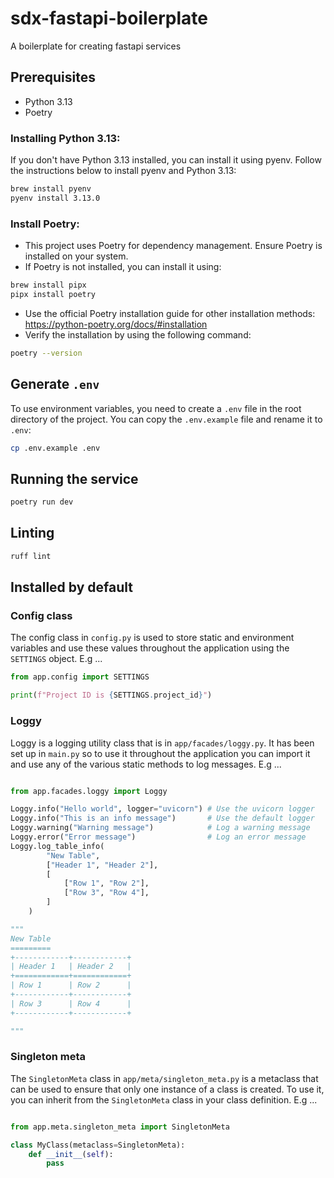 # sdx-fastapi-boilerplate
A boilerplate for creating fastapi services

## Prerequisites

- Python 3.13
- Poetry

### Installing Python 3.13:

If you don't have Python 3.13 installed, you can install it using pyenv. Follow the instructions below to install pyenv and Python 3.13:

```bash
brew install pyenv
pyenv install 3.13.0
```

### Install Poetry:
   - This project uses Poetry for dependency management. Ensure Poetry is installed on your system.
   - If Poetry is not installed, you can install it using:
```bash
brew install pipx
pipx install poetry
```
- Use the official Poetry installation guide for other installation methods: https://python-poetry.org/docs/#installation
- Verify the installation by using the following command:
```bash
poetry --version
```

## Generate `.env`

To use environment variables, you need to create a `.env` file in the root directory of the project. You can copy the `.env.example` file and rename it to `.env`:

```bash
cp .env.example .env
```

## Running the service

```bash
poetry run dev
```

## Linting

```bash
ruff lint
```

## Installed by default

### Config class

The config class in `config.py` is used to store static and environment variables and use these values throughout the application using the `SETTINGS` object. E.g ...

```python
from app.config import SETTINGS

print(f"Project ID is {SETTINGS.project_id}")
```

### Loggy

Loggy is a logging utility class that is in `app/facades/loggy.py`. It has been set up in `main.py` so to use it throughout the application you can import it and use any of the various static methods to log messages. E.g ...

```python

from app.facades.loggy import Loggy

Loggy.info("Hello world", logger="uvicorn") # Use the uvicorn logger
Loggy.info("This is an info message")       # Use the default logger
Loggy.warning("Warning message")            # Log a warning message
Loggy.error("Error message")                # Log an error message
Loggy.log_table_info(
        "New Table",
        ["Header 1", "Header 2"],
        [
            ["Row 1", "Row 2"],
            ["Row 3", "Row 4"],
        ]
    )

"""
New Table
=========
+------------+------------+
| Header 1   | Header 2   |
+============+============+
| Row 1      | Row 2      |
+------------+------------+
| Row 3      | Row 4      |
+------------+------------+

"""
```

### Singleton meta

The `SingletonMeta` class in `app/meta/singleton_meta.py` is a metaclass that can be used to ensure that only one instance of a class is created. To use it, you can inherit from the `SingletonMeta` class in your class definition. E.g ...

```python

from app.meta.singleton_meta import SingletonMeta

class MyClass(metaclass=SingletonMeta):
    def __init__(self):
        pass
```
